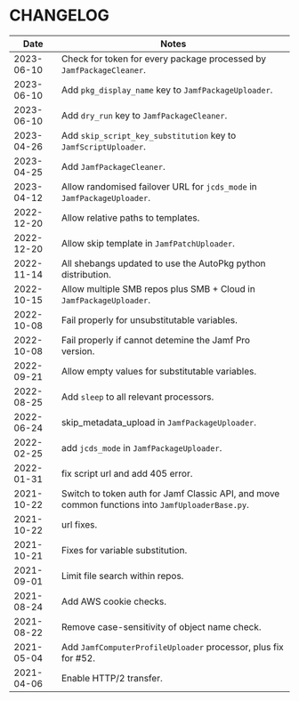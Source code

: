 # CHANGELOG

| Date       | Notes                                                                                            |
| ---------- | ------------------------------------------------------------------------------------------------ |
| 2023-06-10 | Check for token for every package processed by `JamfPackageCleaner`.                             |
| 2023-06-10 | Add `pkg_display_name` key to `JamfPackageUploader`.                                             |
| 2023-06-10 | Add `dry_run` key to `JamfPackageCleaner`.                                                       |
| 2023-04-26 | Add `skip_script_key_substitution` key to `JamfScriptUploader`.                                  |
| 2023-04-25 | Add `JamfPackageCleaner`.                                                                        |
| 2023-04-12 | Allow randomised failover URL for `jcds_mode` in `JamfPackageUploader`.                          |
| 2022-12-20 | Allow relative paths to templates.                                                               |
| 2022-12-20 | Allow skip template in `JamfPatchUploader`.                                                      |
| 2022-11-14 | All shebangs updated to use the AutoPkg python distribution.                                     |
| 2022-10-15 | Allow multiple SMB repos plus SMB + Cloud in `JamfPackageUploader`.                              |
| 2022-10-08 | Fail properly for unsubstitutable variables.                                                     |
| 2022-10-08 | Fail properly if cannot detemine the Jamf Pro version.                                           |
| 2022-09-21 | Allow empty values for substitutable variables.                                                  |
| 2022-08-25 | Add `sleep` to all relevant processors.                                                          |
| 2022-06-24 | skip_metadata_upload in `JamfPackageUploader`.                                                   |
| 2022-02-25 | add `jcds_mode` in `JamfPackageUploader`.                                                        |
| 2022-01-31 | fix script url and add 405 error.                                                                |
| 2021-10-22 | Switch to token auth for Jamf Classic API, and move common functions into `JamfUploaderBase.py`. |
| 2021-10-22 | url fixes.                                                                                       |
| 2021-10-21 | Fixes for variable substitution.                                                                 |
| 2021-09-01 | Limit file search within repos.                                                                  |
| 2021-08-24 | Add AWS cookie checks.                                                                           |
| 2021-08-22 | Remove case-sensitivity of object name check.                                                    |
| 2021-05-04 | Add `JamfComputerProfileUploader` processor, plus fix for #52.                                   |
| 2021-04-06 | Enable HTTP/2 transfer.                                                                          |
